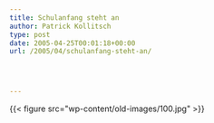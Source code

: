 ```yaml
---
title: Schulanfang steht an
author: Patrick Kollitsch
type: post
date: 2005-04-25T00:01:18+00:00
url: /2005/04/schulanfang-steht-an/




---
```

{{< figure src="wp-content/old-images/100.jpg" >}}
